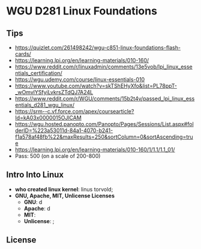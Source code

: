 # WGU D281 Linux Foundations

## Tips

- https://quizlet.com/261498242/wgu-c851-linux-foundations-flash-cards/
- https://learning.lpi.org/en/learning-materials/010-160/
- https://www.reddit.com/r/linuxadmin/comments/13e5vob/lpi_linux_essentials_certification/
- https://wgu.udemy.com/course/linux-essentials-010
- https://www.youtube.com/watch?v=skTShEHyXfo&list=PL78ppT-_wOmvlYSfyiLvkrsZTdQJ7A24L
- https://www.reddit.com/r/WGU/comments/15b2t4v/passed_lpi_linux_essentials_d281_wgu_linux/
- https://srm--c.vf.force.com/apex/coursearticle?Id=kA03x0000015OJlCAM
- https://wgu.hosted.panopto.com/Panopto/Pages/Sessions/List.aspx#folderID=%223a53011d-84a1-4070-b241-f1a578af48fb%22&maxResults=250&sortColumn=0&sortAscending=true
- https://learning.lpi.org/en/learning-materials/010-160/1/1.1/1.1_01/
- Pass: 500 (on a scale of 200-800)

## Intro Into Linux

- **who created linux kernel**: linus torvold;
- **GNU, Apache, MIT, Unlicense Licenses**
  - **GNU**: d
  - **Apache**: d
  - **MIT**:
  - **Unlicense**: ;

## License
